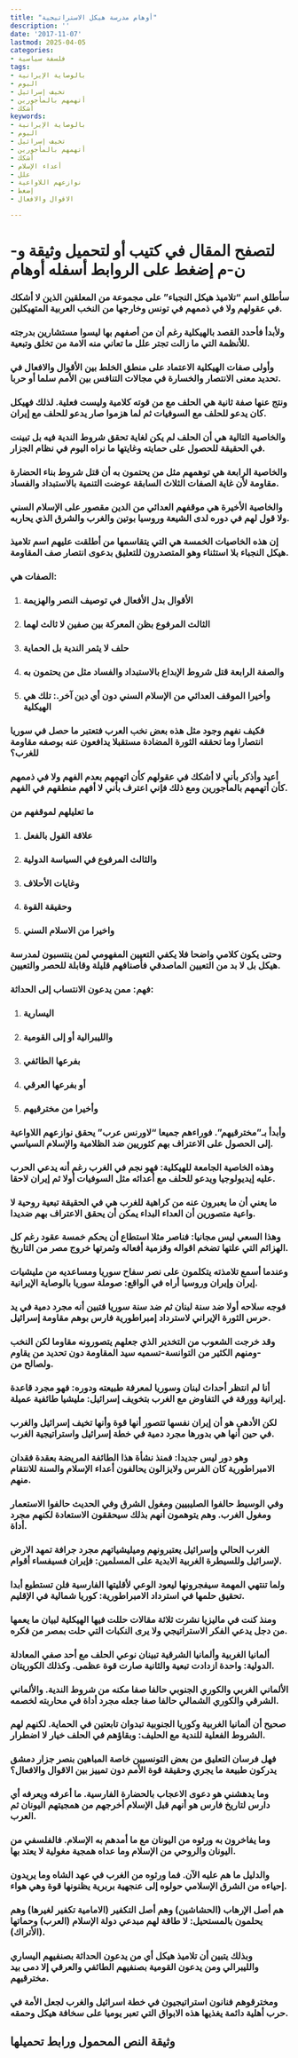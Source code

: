 ```yaml
---
title: "أوهام مدرسة هيكل الاستراتيجية"
description: ''
date: '2017-11-07'
lastmod: 2025-04-05
categories:
- فلسفة سياسية
tags:
- بالوصاية الإيرانية
- اليوم
- تخيف إسرائيل
- أتهمهم بالمأجورين
- أشكك
keywords:
- بالوصاية الإيرانية
- اليوم
- تخيف إسرائيل
- أتهمهم بالمأجورين
- أشكك
- أعداء الإسلام
- علل
- نوازعهم اللاواعية
- إضغط
- الاقوال والافعال

---
```

# **لتصفح المقال في كتيب أو لتحميل وثيقة و-ن-م إضغط على الروابط أسفله** **أوهام**

### سأطلق اسم “تلاميذ هيكل النجباء” على مجموعة من المعلقين الذين لا أشكك في عقولهم ولا في ذممهم في تونس وخارجها من النخب العربية المتهيكلين.

### ولأبدأ فأحدد القصد بالهيكلية رغم أن من أصفهم بها ليسوا مستشارين بدرجته للأنظمة التي ما زالت تجتر علل ما تعاني منه الامة من تخلق وتبعية.

### وأولى صفات الهيكلية الاعتماد على منطق الخلط بين الأقوال والافعال في تحديد معنى الانتصار والخسارة في مجالات التنافس بين الأمم سلما أو حربا.

### ونتج عنها صفة ثانية هي الحلف مع من قوته كلامية وليست فعلية. لذلك فهيكل كان يدعو للحلف مع السوفيات ثم لما هزموا صار يدعو للحلف مع إيران.

### والخاصية التالية هي أن الحلف لم يكن لغاية تحقق شروط الندية فيه بل تبينت في الحقيقة للحصول على حمايته وغايتها ما نراه اليوم في نظام الجزار.

### والخاصية الرابعة هي توهمهم مثل من يحتمون به أن قتل شروط بناء الحضارة مقاومة لأن غاية الصفات الثلاث السابقة عوضت التنمية بالاستبداد والفساد.

### والخاصية الأخيرة هي موقفهم العدائي من الدين مقصور على الإسلام السني ولا قول لهم في دوره لدى الشيعة وروسيا بوتين والغرب والشرق الذي يحاربه.

### إن هذه الخاصيات الخمسة هي التي يتقاسمها من أطلقت عليهم اسم تلاميذ هيكل النجباء بلا استثناء وهو المتصدرون للتعليق بدعوى انتصار صف المقاومة.

### الصفات هي:

1. ### الأقوال بدل الأفعال في توصيف النصر والهزيمة
2. ### الثالث المرفوع بظن المعركة بين صفين لا ثالث لهما
3. ### حلف لا يثمر الندية بل الحماية
4. ### والصفة الرابعة قتل شروط الإبداع بالاستبداد والفساد مثل من يحتمون به
5. ### وأخيرا الموقف العدائي من الإسلام السني دون أي دين آخر.: تلك هي الهيكلية

### فكيف نفهم وجود مثل هذه بعض نخب العرب فتعتبر ما حصل في سوريا انتصارا وما تحققه الثورة المضادة مستقبلا يدافعون عنه بوصفه مقاومة للغرب؟

### أعيد وأذكر بأني لا أشكك في عقولهم كأن اتهمهم بعدم الفهم ولا في ذممهم كأن أتهمهم بالمأجورين ومع ذلك فإني اعترف بأني لا أفهم منطقهم في الفهم.

### ما تعليلهم لموقفهم من

1. ### علاقة القول بالفعل
2. ### والثالث المرفوع في السياسة الدولية
3. ### وغايات الأحلاف
4. ### وحقيقة القوة
5. ### واخيرا من الاسلام السني

### وحتى يكون كلامي واضحا فلا يكفي التعيين المفهومي لمن ينتسبون لمدرسة هيكل بل لا بد من التعيين الماصدقي فأصنافهم قليلة وقابلة للحصر والتعيين.

### فهم: ممن يدعون الانتساب إلى الحداثة:

1. ### اليسارية
2. ### والليبرالية أو إلى القومية
3. ### بفرعها الطائفي
4. ### أو بفرعها العرقي
5. ### وأخيرا من مخترقيهم

### وأبدأ بـ”مخترقيهم”. فوراءهم جميعا “لاورنس عرب” يحقق نوازعهم اللاواعية إلى الحصول على الاعتراف بهم كثوريين ضد الظلامية والإسلام السياسي.

### وهذه الخاصية الجامعة للهيكلية: فهو نجم في الغرب رغم أنه يدعي الحرب عليه إيديولوجيا ويدعو للحلف مع أعدائه مثل السوفيات أولا ثم إيران لاحقا.

### ما يعني أن ما يعبرون عنه من كراهية للغرب هي في الحقيقة تبعية روحية لا واعية متصورين أن العداء البداء يمكن أن يحقق الاعتراف بهم ضديدا.

### وهذا السعي ليس مجانيا: فناصر مثلا استطاع أن يحكم خمسة عقود رغم كل الهزائم التي علتها تضخم اقواله وقزمية أفعاله وثمرتها خروج مصر من التاريخ.

### وعندما أسمع تلامذته يتكلمون على نصر سفاح سوريا ومساعديه من مليشيات إيران وإيران وروسيا أراه في الواقع: صوملة سوريا بالوصاية الإيرانية.

### فوجه سلاحه أولا ضد سنة لبنان ثم ضد سنة سوريا فتبين أنه مجرد دمية في يد حرس الثورة الإيراني لاسترداد إمبراطورية فارس بوهم مقاومة إسرائيل.

### وقد خرجت الشعوب من التخدير الذي جعلهم يتصورونه مقاوما لكن النخب -ومنهم الكثير من التوانسة-تسميه سيد المقاومة دون تحديد من يقاوم ولصالح من.

### أنا لم انتظر أحداث لبنان وسوريا لمعرفة طبيعته ودوره: فهو مجرد قاعدة إيرانية وورقة في التفاوض مع الغرب بتخويف إسرائيل: مليشيا طائفية عميلة.

### لكن الأدهى هو أن إيران نفسها تتصور أنها قوة وأنها تخيف إسرائيل والغرب في حين أنها هي بدورها مجرد دمية في خطة إسرائيل واستراتيجية الغرب.

### وهو دور ليس جديدا: فمنذ نشأة هذا الطائفة المريضة بعقدة فقدان الامبراطورية كان الفرس ولايزالون يحالفون أعداء الإسلام والسنة للانتقام منهم.

### وفي الوسيط حالفوا الصليبيين ومغول الشرق وفي الحديث حالفوا الاستعمار ومغول الغرب. وهم يتوهمون أنهم بذلك سيحققون الاستعادة لكنهم مجرد أداة.

### الغرب الحالي وإسرائيل يعتبرونهم وميليشياتهم مجرد جرافة تمهد الارض لإسرائيل وللسيطرة الغربية الابدية على المسلمين: فإيران فسيفساء أقوام.

### ولما تنتهي المهمة سيفجرونها ليعود الوعي لأقليتها الفارسية فلن تستطيع أبدا تحقيق حلمها في استرداد الامبراطورية: كوريا شمالية في الإقليم.

### ومنذ كنت في ماليزيا نشرت ثلاثة مقالات حللت فيها الهيكلية لبيان ما يعمها من دجل يدعي الفكر الاستراتيجي ولا يرى النكبات التي حلت بمصر من فكره.

### ألمانيا الغربية وألمانيا الشرقية تبينان نوعي الحلف مع أحد صفي المعادلة الدولية: واحدة ازدادت تبعية والثانية صارت قوة عظمى. وكذلك الكوريتان.

### الألماني الغربي والكوري الجنوبي حالفا صفا مكنه من شروط الندية. والألماني الشرقي والكوري الشمالي حالفا صفا جعله مجرد أداة في محاربته لخصمه.

### صحيح أن ألمانيا الغربية وكوريا الجنوبية تبدوان تابعتين في الحماية. لكنهم لهم الشروط الفعلية للندية مع الحليف: وبقاؤهم في الحلف خيار لا اضطرار.

### فهل فرسان التعليق من بعض التونسيين خاصة المباهين بنصر جزار دمشق يدركون طبيعة ما يجري وحقيقة قوة الأمم دون تمييز بين الاقوال والافعال؟

### وما يدهشني هو دعوى الاعجاب بالحضارة الفارسية. ما أعرفه ويعرفه أي دارس لتاريخ فارس هو أنهم قبل الإسلام أخرجهم من همجيتهم اليونان ثم العرب.

### وما يفاخرون به ورثوه من اليونان مع ما أمدهم به الإسلام. فالفلسفي من اليونان والروحي من الإسلام وما عداه همجية مغولية لا يعتد بها.

### والدليل ما هم عليه الآن. فما ورثوه من الغرب في عهد الشاه وما يريدون إحياءه من الشرق الإسلامي حولوه إلى عنجهية بربرية يظنونها قوة وهي هواء.

### هم أصل الإرهاب (الحشاشين) وهم أصل التكفير (الامامية تكفير لغيرها) وهم يحلمون بالمستحيل: لا طاقة لهم مبدعي دولة الإسلام (العرب) وحماتها (الأتراك).

### وبذلك يتبين أن تلاميذ هيكل أي من يدعون الحداثة بصنفيهم اليساري والليبرالي ومن يدعون القومية بصنفيهم الطائفي والعرقي إلا دمى بيد مخترقيهم.

### ومخترقوهم فنانون استراتيجيون في خطة اسرائيل والغرب لجعل الأمة في حرب أهلية دائمة يغذيها هذه الابواق التي تعبر يوميا على سخافة هيكل وحمقه.

## وثيقة النص المحمول ورابط تحميلها

###
